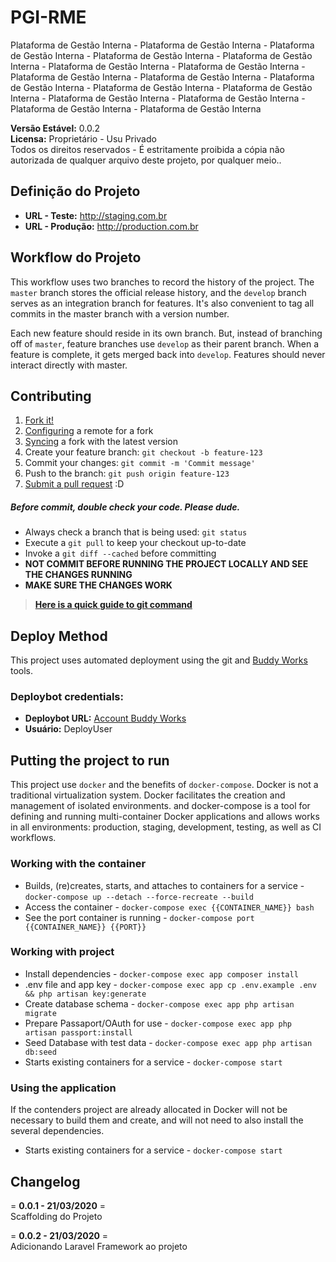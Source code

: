# **PGI-RME**
Plataforma de Gestão Interna - Plataforma de Gestão Interna - Plataforma de Gestão Interna - Plataforma de Gestão Interna - Plataforma de Gestão Interna - Plataforma de Gestão Interna - Plataforma de Gestão Interna - Plataforma de Gestão Interna - Plataforma de Gestão Interna - Plataforma de Gestão Interna - Plataforma de Gestão Interna - Plataforma de Gestão Interna - Plataforma de Gestão Interna - Plataforma de Gestão Interna - Plataforma de Gestão Interna - Plataforma de Gestão Interna  

**Versão Estável:** 0.0.2  
**Licensa:** Proprietário - Usu Privado  
Todos os direitos reservados - É estritamente proibida a cópia não autorizada de qualquer arquivo deste projeto, por qualquer meio..  

## **Definição do Projeto**
- **URL - Teste:** <http://staging.com.br>
- **URL - Produção:** <http://production.com.br>

## **Workflow do Projeto**
This workflow uses two branches to record the history of the project. The `master` branch stores the official release history, and the `develop` branch serves as an integration branch for features. It's also convenient to tag all commits in the master branch with a version number.

Each new feature should reside in its own branch. But, instead of branching off of `master`, feature branches use `develop` as their parent branch. When a feature is complete, it gets merged back into `develop`. Features should never interact directly with master.

## **Contributing**
1. [Fork it!](https://help.github.com/articles/fork-a-repo/)
2. [Configuring](https://help.github.com/articles/configuring-a-remote-for-a-fork/) a remote for a fork
3. [Syncing](https://help.github.com/articles/syncing-a-fork/) a fork with the latest version
4. Create your feature branch: `git checkout -b feature-123`
5. Commit your changes: `git commit -m 'Commit message'`
6. Push to the branch: `git push origin feature-123`
7. [Submit a pull request](https://help.github.com/articles/using-pull-requests/) :D

##### **Before commit, double check your code. Please dude.**
- Always check a branch that is being used: `git status`
- Execute a `git pull` to keep your checkout up-to-date
- Invoke a `git diff --cached` before committing
- **NOT COMMIT BEFORE RUNNING THE PROJECT LOCALLY AND SEE THE CHANGES RUNNING**
- **MAKE SURE THE CHANGES WORK**

> **[Here is a quick guide to git command](https://gist.github.com/leocomelli/2545add34e4fec21ec16)**

## **Deploy Method**  
This project uses automated deployment using the git and [Buddy Works](https://app.buddy.works) tools.

### Deploybot credentials:
- **Deploybot URL:** [Account Buddy Works](DeployCustomURL)  
- **Usuário:** DeployUser  


## **Putting the project to run**  
This project use `docker` and the benefits of `docker-compose`. Docker is not a traditional virtualization system. Docker facilitates the creation and management of isolated environments. and docker-compose is a tool for defining and running multi-container Docker applications and allows works in all environments: production, staging, development, testing, as well as CI workflows.

### **Working with the container**
- Builds, (re)creates, starts, and attaches to containers for a service - `docker-compose up --detach --force-recreate --build`
- Access the container - `docker-compose exec {{CONTAINER_NAME}} bash`
- See the port container is running - `docker-compose port {{CONTAINER_NAME}} {{PORT}}`

### **Working with project**  
- Install dependencies - `docker-compose exec app composer install`
- .env file and app key - `docker-compose exec app cp .env.example .env && php artisan key:generate`
- Create database schema - `docker-compose exec app php artisan migrate`
- Prepare Passaport/OAuth for use - `docker-compose exec app php artisan passport:install`
- Seed Database with test data - `docker-compose exec app php artisan db:seed`
- Starts existing containers for a service - `docker-compose start`  

### **Using the  application**  
If the contenders project are already allocated in Docker will not be necessary to build them and create, and will not need to also install the several dependencies.  

- Starts existing containers for a service - `docker-compose start`  

## **Changelog**  
= **0.0.1 - 21/03/2020** =  
Scaffolding do Projeto  

= **0.0.2 - 21/03/2020** =  
Adicionando Laravel Framework ao projeto  